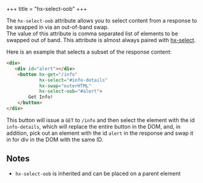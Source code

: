 +++
title = "hx-select-oob"
+++

The `hx-select-oob` attribute allows you to select content from a response to be swapped in via an out-of-band swap.  
The value of this attribute is comma separated list of elements to be swapped out of band.  This attribute is almost
always paired with [hx-select](@/attributes/hx-select.md).

Here is an example that selects a subset of the response content:

```html
<div>
   <div id="alert"></div>
    <button hx-get="/info" 
            hx-select="#info-details" 
            hx-swap="outerHTML"
            hx-select-oob="#alert">
        Get Info!
    </button>
</div>
```

This button will issue a `GET` to `/info` and then select the element with the id `info-details`,
which will replace the entire button in the DOM, and, in addition, pick out an element with the id `alert` 
in the response and swap it in for div in the DOM with the same ID.

## Notes

* `hx-select-oob` is inherited and can be placed on a parent element
